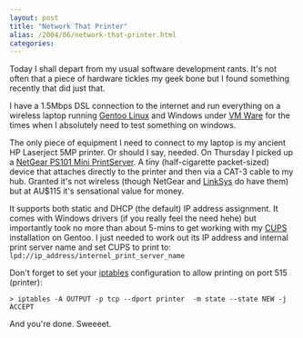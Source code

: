 ```yaml
---
layout: post
title: "Network That Printer"
alias: /2004/06/network-that-printer.html
categories:
---
```

Today I shall depart from my usual software development rants. It's not often that a piece of hardware tickles my geek bone but I found something recently that did just that.

I have a 1.5Mbps DSL connection to the internet and run everything on a wireless laptop running [Gentoo Linux](http://www.gentoo.org) and Windows under [VM Ware](http://www.vmware.com) for the times when I absolutely need to test something on windows.

The only piece of equipment I need to connect to my laptop is my ancient HP Laserject 5MP printer. Or should I say, needed. On Thursday I picked up a [NetGear PS101 Mini PrintServer](http://www.netgear.com/products/prod_details.php?prodID=143). A tiny (half-cigarette packet-sized) device that attaches directly to the printer and then via a CAT-3 cable to my hub. Granted it's not wireless (though NetGear and [LinkSys](http://www.linksys.com) do have them) but at AU$115 it's sensational value for money.

It supports both static and DHCP (the default) IP address assignment. It comes with Windows drivers (if you really feel the need hehe) but importantly took no more than about 5-mins to get working with my [CUPS](http://www.cups.org) installation on Gentoo. I just needed to work out its IP address and internal print server name and set CUPS to print to: `lpd://ip_address/internel_print_server_name`

Don't forget to set your [iptables](http://www.netfilter.org/) configuration to allow printing on port 515 (printer):

``` console
> iptables -A OUTPUT -p tcp --dport printer  -m state --state NEW -j ACCEPT
```

And you're done. Sweeeet.
